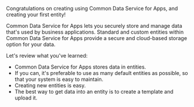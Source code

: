 Congratulations on creating using Common Data Service for Apps, and creating your first entity! 

Common Data Service for Apps lets you securely store and manage data that's used by business applications. Standard and custom entities within Common Data Service for Apps provide a secure and cloud-based storage option for your data.

Let's review what you've learned:
- Common Data Service for Apps stores data in entities. 
- If you can, it's preferable to use as many default entities as possible, so that your system is easy to maintain.
- Creating new entities is easy.
- The best way to get data into an entity is to create a template and upload it. 
